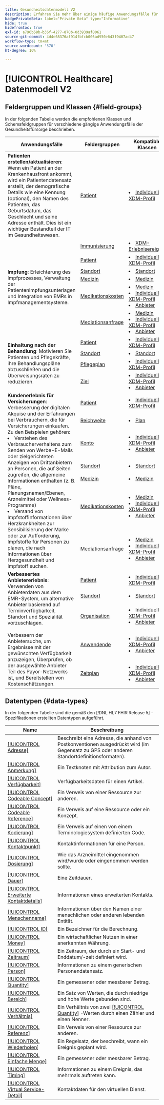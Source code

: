 ```yaml
---
title: Gesundheitsdatenmodell V2
description: Erfahren Sie mehr über einige häufige Anwendungsfälle für das Gesundheitswesen und die besten Klassen, die zugehörigen Feldgruppen und Datentypen, die verwendet werden sollten.
badgePrivateBeta: label="Private Beta" type="Informative"
hide: true
hidefromtoc: true
exl-id: a796b58b-b36f-4277-870b-0d3939af8061
source-git-commit: 4d4e68376af914fbfcb005ad950e643f9407ad47
workflow-type: tm+mt
source-wordcount: '570'
ht-degree: 16%

---
```


# [!UICONTROL Healthcare] Datenmodell V2

## Feldergruppen und Klassen {#field-groups}

In der folgenden Tabelle werden die empfohlenen Klassen und Schemafeldgruppen für verschiedene gängige Anwendungsfälle der Gesundheitsfürsorge beschrieben.

<table>
  <thead>
    <tr>
      <th>Anwendungsfälle</th>
      <th>Feldergruppen</th>
      <th>Kompatible Klassen</th>
    </tr>
  </thead>
  <tbody>
    <tr>
      <td><strong>Patienten erstellen/aktualisieren</strong>: Wenn ein Patient an der Krankenhausfront ankommt, wird ein Patientendatensatz erstellt, der demografische Details wie eine Kennung (optional), den Namen des Patienten, das Geburtsdatum, das Geschlecht und seine Adresse enthält. Dies ist ein wichtiger Bestandteil der IT im Gesundheitswesen.</td>
      <td><a href="../field-groups/profile/healthcare-patient.md">Patient</a></td>
      <td>
        <li><a href="../classes/individual-profile.md">Individuelles XDM-Profil</a></li>
      </td>
    </tr>
    <tr>
      <td rowspan="6"><strong>Impfung</strong>: Erleichterung des Impfprozesses, Verwaltung der Patientenimpfungsunterlagen und Integration von EMRs in Impfmanagementsysteme.</td>
      <td><a href="../field-groups/event/healthcare-immunization.md">Immunisierung</a></td>
      <td>
        <li><a href="../classes/experienceevent.md">XDM-Erlebnisereignis</a></li>
      </td>
    </tr>
    <tr>
      <td><a href="../field-groups/profile/healthcare-patient.md">Patient</a></td>
      <td>
        <li><a href="../classes/individual-profile.md">Individuelles XDM-Profil</a></li>
      </td>
    </tr>
    <tr>
      <td><a href="../field-groups/location/healthcare-location.md">Standort</a></td>
      <td>
        <li><a href="../classes/location.md">Standort</a></li>
      </td>
    </tr>
    <tr>
      <td><a href="../field-groups/medication/healthcare-medication-v2.md">Medizin</a></td>
      <td>
        <li><a href="../classes/medication.md">Medizin</a></li>
      </td>
    </tr>
    <tr>
      <td><a href="../field-groups/medication/healthcare-medication-dispense.md">Medikationskosten</a></td>
      <td>
        <li><a href="../classes/medication.md">Medizin</a></li>
        <li><a href="../classes/individual-profile.md">Individuelles XDM-Profil</a></li>
        <li><a href="../classes/provider.md">Anbieter</a></li>
      </td>
    </tr>
    <tr>
      <td><a href="../field-groups/medication/healthcare-medication-request.md">Mediationsanfrage</a></td>
      <td>
        <li><a href="../classes/medication.md">Medizin</a></li>
        <li><a href="../classes/individual-profile.md">Individuelles XDM-Profil</a></li>
        <li><a href="../classes/provider.md">Anbieter</a></li>
      </td>
    </tr>
    <tr>
      <td rowspan="4"><strong>Einhaltung nach der Behandlung</strong>: Motivieren Sie Patienten und Pflegekräfte, ihre Behandlungspläne abzuschließen und die Überweisungsraten zu reduzieren.</td>
      <td><a href="../field-groups/profile/healthcare-patient.md">Patient</a></td>
      <td>
        <li><a href="../classes/individual-profile.md">Individuelles XDM-Profil</a></li>
      </td>
    </tr>
    <tr>
      <td><a href="../field-groups/location/healthcare-location.md">Standort</a></td>
      <td>
        <li><a href="../classes/location.md">Standort</a></li>
      </td>
    </tr>
    <tr>
      <td><a href="../field-groups/profile/healthcare-care-plan.md">Pflegeplan</a></td>
      <td>
        <li><a href="../classes/individual-profile.md">Individuelles XDM-Profil</a></li>
      </td>
    </tr>
    <tr>
      <td><a href="../field-groups/profile/healthcare-goal.md">Ziel</a></td>
      <td>
        <li><a href="../classes/individual-profile.md">Individuelles XDM-Profil</a></li>
        <li><a href="../classes/provider.md">Anbieter</a></li>
      </td>
    </tr>
    <tr>
      <td rowspan="7"><strong>Kundenerlebnis für Versicherungen</strong>: Verbesserung der digitalen Akquise und der Erfahrungen bei Verbrauchern, die für Versicherungen einkaufen. Zu den Beispielen gehören: 
        <li> Verstehen des Verbraucherverhaltens zum Senden von Werbe-E-Mails oder zielgerichteten Anzeigen von Drittanbietern an Personen, die auf Seiten zugreifen, die allgemeine Informationen enthalten (z. B. Pläne, Planungsnamen/Ebenen, Arzneimittel oder Wellness-Programme)
        </li> 
        <li> Versand von Impfstoffinformationen über Herzkrankheiten zur Sensibilisierung der Marke oder zur Aufforderung, Impfstoffe für Personen zu planen, die nach Informationen über Herzgesundheit und Impfstoff suchen.
        </li>
      </td>
      <td><a href="../field-groups/profile/healthcare-patient.md">Patient</a></td>
      <td>
        <li><a href="../classes/individual-profile.md">Individuelles XDM-Profil</a></li>
      </td>
    </tr>
    <tr>
      <td><a href="../field-groups/plan/healthcare-coverage.md">Reichweite</a></td>
      <td>
        <li><a href="../classes/plan.md">Plan</a></li>
      </td>
    </tr>
    <tr>
      <td><a href="../field-groups/profile/healthcare-account.md">Konto</a></td>
      <td>
        <li><a href="../classes/individual-profile.md">Individuelles XDM-Profil</a></li>
        <li><a href="../classes/provider.md">Anbieter</a></li>
      </td>
    </tr>
    <tr>
      <td><a href="../field-groups/location/healthcare-location.md">Standort</a></td>
      <td>
        <li><a href="../classes/location.md">Standort</a></li>
      </td>
    </tr>
      <tr>
      <td><a href="../field-groups/medication/healthcare-medication-v2.md">Medizin</a></td>
      <td>
        <li><a href="../classes/medication.md">Medizin</a></li>
      </td>
    </tr>
    <tr>
      <td><a href="../field-groups/medication/healthcare-medication-dispense.md">Medikationskosten</a></td>
      <td>
        <li><a href="../classes/medication.md">Medizin</a></li>
        <li><a href="../classes/individual-profile.md">Individuelles XDM-Profil</a></li>
        <li><a href="../classes/provider.md">Anbieter</a></li>
      </td>
    </tr>
    <tr>
      <td><a href="../field-groups/medication/healthcare-medication-request.md">Mediationsanfrage</a></td>
      <td>
        <li><a href="../classes/medication.md">Medizin</a></li>
        <li><a href="../classes/individual-profile.md">Individuelles XDM-Profil</a></li>
        <li><a href="../classes/provider.md">Anbieter</a></li>
      </td>
    </tr>
    <tr>
      <td rowspan="5"><strong>Verbessertes Anbietererlebnis</strong>: Verwenden von Anbieterdaten aus dem EMR-System, um alternative Anbieter basierend auf Terminverfügbarkeit, Standort und Spezialität vorzuschlagen. <br> <br>Verbessern der Anbietersuche, um Ergebnisse mit der gewünschten Verfügbarkeit anzuzeigen, Überprüfen, ob der ausgewählte Anbieter Teil des Payor-Netzwerks ist, und Bereitstellen von Kostenschätzungen.
      </td>
      <td><a href="../field-groups/profile/healthcare-patient.md">Patient</a></td>
      <td>
        <li><a href="../classes/individual-profile.md">Individuelles XDM-Profil</a></li>
      </td>
    </tr>
    <tr>
      <td><a href="../field-groups/location/healthcare-location.md">Standort</a></td>
      <td>
        <li><a href="../classes/location.md">Standort</a></li>
      </td>
    </tr>
    <tr>
      <td><a href="../field-groups/profile/healthcare-organization.md">Organisation</a></td>
      <td>
        <li><a href="../classes/individual-profile.md">Individuelles XDM-Profil</a></li>
        <li><a href="../classes/provider.md">Anbieter</a></li>
      </td>
    </tr>
    <tr>
      <td><a href="../field-groups/profile/healthcare-practioner.md">Anwendende</a></td>
      <td>
        <li><a href="../classes/individual-profile.md">Individuelles XDM-Profil</a></li>
        <li><a href="../classes/provider.md">Anbieter</a></li>
      </td>
    </tr>
    <tr>
      <td><a href="../field-groups/profile/healthcare-schedule.md">Zeitplan</a></td>
      <td>
        <li><a href="../classes/individual-profile.md">Individuelles XDM-Profil</a></li>
        <li><a href="../classes/provider.md">Anbieter</a></li>
      </td>
    </tr>
  </tbody>
</table>

## Datentypen {#data-types}

In der folgenden Tabelle sind die gemäß den [!DNL HL7 FHIR Release 5] -Spezifikationen erstellten Datentypen aufgeführt.

| Name | Beschreibung |
| --- | --- |
| [[!UICONTROL Adresse]](../data-types/healthcare/address.md) | Beschreibt eine Adresse, die anhand von Postkonventionen ausgedrückt wird (im Gegensatz zu GPS oder anderen Standortdefinitionsformaten). |
| [[!UICONTROL Anmerkung]](../data-types/healthcare/annotation.md) | Ein Textknoten mit Attribution zum Autor. |
| [[!UICONTROL Verfügbarkeit]](../data-types/healthcare/availability.md) | Verfügbarkeitsdaten für einen Artikel. |
| [[!UICONTROL Codeable Concept]](../data-types/healthcare/codeable-concept.md) | Ein Verweis von einer Ressource zur anderen. |
| [[!UICONTROL Codeable Reference]](../data-types/healthcare/codeable-reference.md) | Ein Verweis auf eine Ressource oder ein Konzept. |
| [[!UICONTROL Kodierung]](../data-types/healthcare/coding.md) | Ein Verweis auf einen von einem Terminologiesystem definierten Code. |
| [[!UICONTROL Kontaktpunkt]](../data-types/healthcare/contact-point.md) | Kontaktinformationen für eine Person. |
| [[!UICONTROL Dosierung]](../data-types/healthcare/dosage.md) | Wie das Arzneimittel eingenommen wird/wurde oder eingenommen werden sollte. |
| [[!UICONTROL Dauer]](../data-types/healthcare/duration.md) | Eine Zeitdauer. |
| [[!UICONTROL Erweiterte Kontaktdetails]](../data-types/healthcare/extended-contact-detail.md) | Informationen eines erweiterten Kontakts. |
| [[!UICONTROL Menschenname]](../data-types/healthcare/human-name.md) | Informationen über den Namen einer menschlichen oder anderen lebenden Entität. |
| [[!UICONTROL ID]](../data-types/healthcare/identifier.md) | Ein Bezeichner für die Berechnung. |
| [[!UICONTROL Money]](../data-types/healthcare/money.md) | Ein wirtschaftlicher Nutzen in einer anerkannten Währung. |
| [[!UICONTROL Zeitraum]](../data-types/healthcare/period.md) | Ein Zeitraum, der durch ein Start- und Enddatum/-zeit definiert wird. |
| [[!UICONTROL Person]](../data-types/healthcare/person.md) | Informationen zu einem generischen Personendatensatz. |
| [[!UICONTROL Quantity]](../data-types/healthcare/quantity.md) | Ein gemessener oder messbarer Betrag. |
| [[!UICONTROL Bereich]](../data-types/healthcare/range.md) | Ein Satz von Werten, die durch niedrige und hohe Werte gebunden sind. |
| [[!UICONTROL Verhältnis]](../data-types/healthcare/ratio.md) | Ein Verhältnis von zwei [[!UICONTROL Quantity]](../data-types/healthcare/quantity.md) -Werten durch einen Zähler und einen Nenner. |
| [[!UICONTROL Referenz]](../data-types/healthcare/reference.md) | Ein Verweis von einer Ressource zur anderen. |
| [[!UICONTROL Wiederholen]](../data-types/healthcare/repeat.md) | Ein Regelsatz, der beschreibt, wann ein Ereignis geplant wird. |
| [[!UICONTROL Einfache Menge]](../data-types/healthcare/simple-quantity.md) | Ein gemessener oder messbarer Betrag. |
| [[!UICONTROL Timing]](../data-types/healthcare/timing.md) | Informationen zu einem Ereignis, das mehrmals auftreten kann. |
| [[!UICONTROL Virtual Service-Detail]](../data-types/healthcare/virtual-service-detail.md) | Kontaktdaten für den virtuellen Dienst. |
